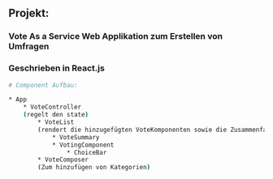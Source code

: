## Projekt: 
### Vote As a Service Web Applikation zum Erstellen von Umfragen

### Geschrieben in React.js 
```bash
# Component Aufbau:

* App
    * VoteController 
    (regelt den state)
        * VoteList 
        (rendert die hinzugefügten VoteKomponenten sowie die Zusammenfassung aller abgegebenen Votes)
            * VoteSummary
            * VotingComponent 
                * ChoiceBar
        * VoteComposer 
        (Zum hinzufügen von Kategorien)

```